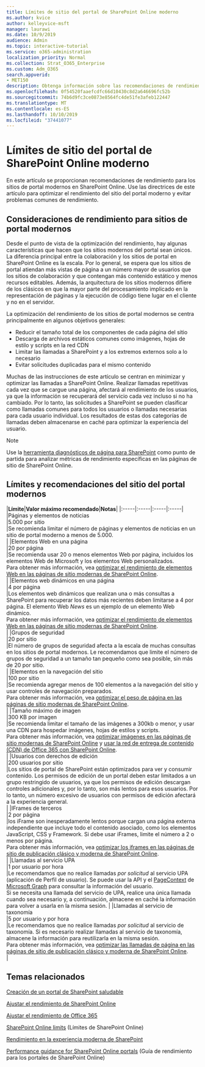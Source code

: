 ```yaml
---
title: Límites de sitio del portal de SharePoint Online moderno
ms.author: kvice
author: kelleyvice-msft
manager: laurawi
ms.date: 10/9/2019
audience: Admin
ms.topic: interactive-tutorial
ms.service: o365-administration
localization_priority: Normal
ms.collection: Strat_O365_Enterprise
ms.custom: Adm_O365
search.appverid:
- MET150
description: Obtenga información sobre las recomendaciones de rendimiento para sitios modernos en SharePoint Online.
ms.openlocfilehash: 0f54520faaefcdfc66d10430c8d2a646696fc52b
ms.sourcegitcommit: 74b6d9fc3ce0873e8564fc4de51fe3afeb122447
ms.translationtype: MT
ms.contentlocale: es-ES
ms.lasthandoff: 10/10/2019
ms.locfileid: "37441077"
---
```

# <a name="sharepoint-online-modern-portal-site-limits"></a>Límites de sitio del portal de SharePoint Online moderno

En este artículo se proporcionan recomendaciones de rendimiento para los sitios de portal modernos en SharePoint Online. Use las directrices de este artículo para optimizar el rendimiento del sitio del portal moderno y evitar problemas comunes de rendimiento.

## <a name="performance-considerations-for-modern-portal-sites"></a>Consideraciones de rendimiento para sitios de portal modernos

Desde el punto de vista de la optimización del rendimiento, hay algunas características que hacen que los sitios modernos del portal sean únicos. La diferencia principal entre la colaboración y los sitios de portal en SharePoint Online es la escala. Por lo general, se espera que los sitios de portal atiendan más vistas de página a un número mayor de usuarios que los sitios de colaboración y que contengan más contenido estático y menos recursos editables. Además, la arquitectura de los sitios modernos difiere de los clásicos en que la mayor parte del procesamiento implicado en la representación de páginas y la ejecución de código tiene lugar en el cliente y no en el servidor.

La optimización del rendimiento de los sitios de portal modernos se centra principalmente en algunos objetivos generales:

- Reducir el tamaño total de los componentes de cada página del sitio
- Descarga de archivos estáticos comunes como imágenes, hojas de estilo y scripts en la red CDN
- Limitar las llamadas a SharePoint y a los extremos externos solo a lo necesario
- Evitar solicitudes duplicadas para el mismo contenido

Muchas de las instrucciones de este artículo se centran en minimizar y optimizar las llamadas a SharePoint Online. Realizar llamadas repetitivas cada vez que se cargue una página, afectará al rendimiento de los usuarios, ya que la información se recuperará del servicio cada vez incluso si no ha cambiado. Por lo tanto, las solicitudes a SharePoint se pueden clasificar como llamadas comunes para todos los usuarios o llamadas necesarias para cada usuario individual. Los resultados de estas dos categorías de llamadas deben almacenarse en caché para optimizar la experiencia del usuario.

>[!NOTE]
>Use la [herramienta diagnósticos de página para SharePoint](https://aka.ms/perftool) como punto de partida para analizar métricas de rendimiento específicas en las páginas de sitio de SharePoint Online.

## <a name="modern-portal-site-limits-and-recommendations"></a>Límites y recomendaciones del sitio del portal modernos

|**Límite**|**Valor máximo recomendado**|**Notas**|
|:-----|:-----|:-----|:-----|
|Páginas y elementos de noticias  <br/> |5.000 por sitio  <br/> |Se recomienda limitar el número de páginas y elementos de noticias en un sitio de portal moderno a menos de 5.000.  <br/> |
|Elementos Web en una página  <br/> |20 por página  <br/> |Se recomienda usar 20 o menos elementos Web por página, incluidos los elementos Web de Microsoft y los elementos Web personalizados. <br/> Para obtener más información, vea [optimizar el rendimiento de elementos Web en las páginas de sitio modernas de SharePoint Online](modern-web-part-optimization.md).  <br/> |
|Elementos web dinámicos en una página  <br/> |4 por página  <br/> |Los elementos web dinámicos que realizan una o más consultas a SharePoint para recuperar los datos más recientes deben limitarse a 4 por página. El elemento Web _News_ es un ejemplo de un elemento Web dinámico. <br/> Para obtener más información, vea [optimizar el rendimiento de elementos Web en las páginas de sitio modernas de SharePoint Online](modern-web-part-optimization.md).    <br/> |
|Grupos de seguridad  <br/> |20 por sitio  <br/> |El número de grupos de seguridad afecta a la escala de muchas consultas en los sitios de portal modernos. Le recomendamos que limite el número de grupos de seguridad a un tamaño tan pequeño como sea posible, sin más de 20 por sitio.  <br/> |
|Elementos en la navegación del sitio  <br/> |100 por sitio  <br/> |Se recomienda agregar menos de 100 elementos a la navegación del sitio y usar controles de navegación preparados.  <br/> Para obtener más información, vea [optimizar el peso de página en las páginas de sitio modernas de SharePoint Online](modern-page-weight-optimization.md). <br/> |
|Tamaño máximo de imagen  <br/> |300 KB por imagen  <br/> |Se recomienda limitar el tamaño de las imágenes a 300kb o menor, y usar una CDN para hospedar imágenes, hojas de estilos y scripts. <br/>Para obtener más información, vea [optimizar imágenes en las páginas de sitio modernas de SharePoint Online](modern-image-optimization.md) y [usar la red de entrega de contenido (CDN) de Office 365 con SharePoint Online](use-office-365-cdn-with-spo.md).  <br/> |
|Usuarios con derechos de edición  <br/> |200 usuarios por sitio  <br/> |Los sitios de portal de SharePoint están optimizados para ver y consumir contenido. Los permisos de edición de un portal deben estar limitados a un grupo restringido de usuarios, ya que los permisos de edición descargan controles adicionales y, por lo tanto, son más lentos para esos usuarios. Por lo tanto, un número excesivo de usuarios con permisos de edición afectará a la experiencia general. <br/> |
|IFrames de terceros  <br/> |2 por página  <br/> |los iFrame son inesperadamente lentos porque cargan una página externa independiente que incluye todo el contenido asociado, como los elementos JavaScript, CSS y Framework. Si debe usar iFrames, limite el número a 2 o menos por página.<br/> Para obtener más información, vea [optimizar los iframes en las páginas de sitio de publicación clásico y moderna de SharePoint Online](modern-iframe-optimization.md). <br/> |
|Llamadas al servicio UPA  <br/> |1 por usuario por hora  <br/> |Le recomendamos que no realice llamadas _por solicitud_ al servicio UPA (aplicación de Perfil de usuario). Se puede usar la API y el [PageContext](https://docs.microsoft.com/en-us/javascript/api/sp-page-context/pagecontext?view=sp-typescript-latest) de [Microsoft Graph](https://docs.microsoft.com/en-us/graph/call-api) para consultar la información del usuario.  <br/> Si se necesita una llamada del servicio de UPA, realice una única llamada cuando sea necesario y, a continuación, almacene en caché la información para volver a usarla en la misma sesión. |
|Llamadas al servicio de taxonomía  <br/> |5 por usuario y por hora  <br/> |Le recomendamos que no realice llamadas _por solicitud_ al servicio de taxonomía. Si es necesario realizar llamadas al servicio de taxonomía, almacene la información para reutilizarla en la misma sesión. <br/> Para obtener más información, vea [optimizar las llamadas de página en las páginas de sitio de publicación clásico y moderna de SharePoint Online](modern-page-call-optimization.md). <br/> |

## <a name="related-topics"></a>Temas relacionados

[Creación de un portal de SharePoint saludable](https://docs.microsoft.com/sharepoint/portal-health)

[Ajustar el rendimiento de SharePoint Online](tune-sharepoint-online-performance.md)

[Ajustar el rendimiento de Office 365](tune-office-365-performance.md)

[SharePoint Online limits](https://docs.microsoft.com/en-us/office365/servicedescriptions/sharepoint-online-service-description/sharepoint-online-limits) (Límites de SharePoint Online)

[Rendimiento en la experiencia moderna de SharePoint](https://docs.microsoft.com/en-us/sharepoint/modern-experience-performance)

[Performance guidance for SharePoint Online portals](https://docs.microsoft.com/en-us/sharepoint/dev/solution-guidance/portal-performance) (Guía de rendimiento para los portales de SharePoint Online)
